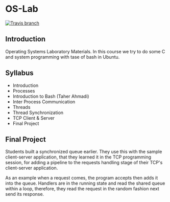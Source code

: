 # OS-Lab
[![Travis branch](https://img.shields.io/travis/com/AUT-CEIT/OS-Lab/master.svg?style=flat-square)](https://travis-ci.com/AUT-CEIT/OS-Lab)

## Introduction
Operating Systems Laboratory Materials. In this course we try to do some C and system programming with tase of bash in Ubuntu.

## Syllabus
- Introduction
- Processes
- Introduction to Bash (Taher Ahmadi)
- Inter Process Communication
- Threads
- Thread Synchronization
- TCP Client & Server
- Final Project

## Final Project
Students built a synchronized queue earlier. They use this with the sample client-server application,
that they learned it in the TCP programming session, for adding a pipeline to the requests handling stage
of their TCP's client-server application.

As an example when a request comes, the program accepts then adds it into the queue.
Handlers are in the running state and read the shared queue within a loop, therefore,
they read the request in the random fashion next send its response.
